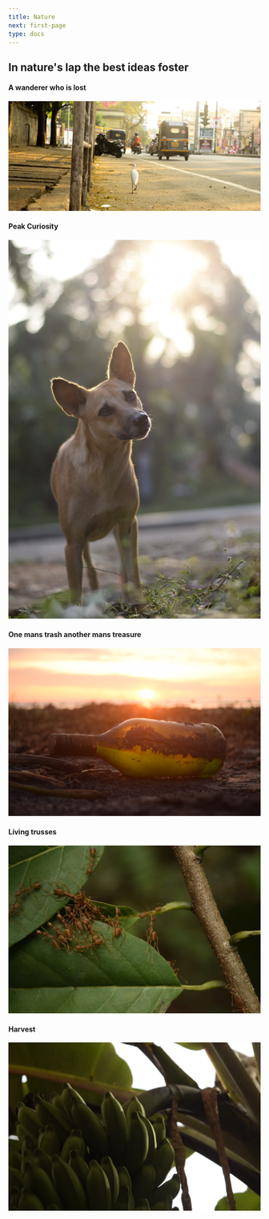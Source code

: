 ```yaml
---
title: Nature
next: first-page
type: docs
---
```


## In nature's lap the best ideas foster

#### A wanderer who is lost

![](1.jpg)

#### Peak Curiosity

![](2.jpg)

#### One mans trash another mans treasure

![](3.jpg)

#### Living trusses

![](4.jpg)

#### Harvest

![](5.jpg)
